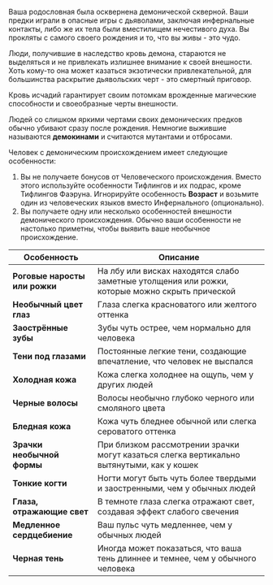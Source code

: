 Ваша родословная была осквернена демонической скверной. Ваши предки играли в опасные игры с дьяволами, заключая инфернальные контакты, либо же их тела были вместилищем нечестивого духа. Вы прокляты с самого своего рождения и то, что вы живы - это чудо. 

Люди, получившие в наследство кровь демона, стараются не выделяться и не привлекать излишнее внимание к своей внешности. Хоть кому-то она может казаться экзотически привлекательной, для большинства раскрытие дьявольских черт - это смертный приговор. 

Кровь исчадий гарантирует своим потомкам врожденные магические способности и своеобразные черты внешности.

Людей со слишком яркими чертами своих демонических предков обычно убивают сразу после рождения. Немногие выжившие называются **демокинами** и считаются мутантами и отбросами.

Человек с демоническим происхождением имеет следующие особенности:
1. Вы не получаете бонусов от Человеческого происхождения. Вместо этого используйте особенности Тифлингов и их подрас, кроме Тифлингов Фаэруна. Игнорируйте особенность **Возраст** и возьмите один из человеческих языков вместо Инфернального (опционально).
2. Вы получаете одну или несколько особенностей внешности демонического  происхождения. Обычно ваши особенности не настолько приметны, чтобы выявить ваше необычное происхождение.

| Особенность                   | Описание                                                                                       |
| ----------------------------- | ---------------------------------------------------------------------------------------------- |
| **Роговые наросты или рожки** | На лбу или висках находятся слабо заметные утолщения или рожки, которые можно скрыть прической |
| **Необычный цвет глаз**       | Глаза слегка красноватого или желтого оттенка                                                  |
| **Заострённые зубы**          | Зубы чуть острее, чем нормально для человека                                                   |
| **Тени под глазами**          | Постоянные легкие тени, создающие впечатление, что человек не выспался                         |
| **Холодная кожа**             | Кожа слегка холоднее на ощупь, чем у других людей                                              |
| **Черные волосы**             | Волосы необычно глубоко черного или смоляного цвета                                            |
| **Бледная кожа**              | Кожа чуть бледнее обычной или слегка сероватого оттенка                                        |
| **Зрачки необычной формы**    | При близком рассмотрении зрачки могут казаться слегка вертикально вытянутыми, как у кошек      |
| **Тонкие когти**              | Ногти могут быть чуть более твердыми и заостренными, чем у обычных людей                       |
| **Глаза, отражающие свет**    | В темноте глаза слегка отражают свет, создавая эффект слабого свечения                         |
| **Медленное сердцебиение**    | Ваш пульс чуть медленнее, чем у обычных людей                                                  |
| **Черная тень**               | Иногда может показаться, что ваша тень длиннее и темнее, чем у обычного человека               |








